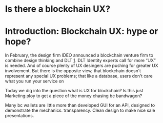 #  Is there a blockchain UX? 

# Introduction:  Blockchain UX: hype or hope? 

In February, the design firm IDEO announced a blockchain venture firm to combine design thinking and DLT [1](https://www.businessinsider.com/ideo-turning-to-blockchain-2019-2).
DLT Identity experts call for more “UX” is needed. And of course plenty of UX desingers are pushing for greater UX involvement. 
But there is the opposite view, that blockchain doesn't represent any special UX problems; that like a database, users don't care what you run your service on

Today we dig into the question what is UX for blockchain?
Is this just Marketing ploy to get a piece of the money chasing bc bandwagon?

Many bc wallets are little more than developed GUI for an API, designed to demonstrate the mechanics.   transparency. Clean design to make nice sale presentations. 

